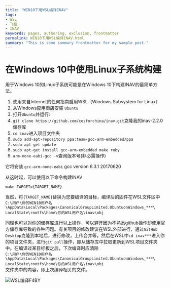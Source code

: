 ```yaml
---
title: "WIN10下用WSL编译INAV"
tags:
- WSL
- 飞控
- INAV
keywords: pages, authoring, exclusion, frontmatter
permalink: WIN10下用WSL编译INAV.html
summary: "This is some summary frontmatter for my sample post."
---
```

# 在Windows 10中使用Linux子系统构建

用于Windows 10的Linux子系统可能是在Windows 10下构建INAV的最简单方法。

1. 使用来自Internet的任何指南启用WSL（Windows Subsystem for Linux）
1. 从Windows应用商店安装 `Ubuntu`
1. 打开`Ubuntu`并运行:
1. `git clone https://github.com/cesforchina/inav.git`克隆我的inav-2.2.0储存库
1. `cd inav`进入项目文件夹
1. `sudo add-apt-repository ppa:team-gcc-arm-embedded/ppa`
1. `sudo apt-get update`
1. `sudo apt-get install gcc-arm-embedded make ruby`
1. `arm-none-eabi-gcc -v`查询版本号(非必需操作)

它将安装 `gcc-arm-none-eabi` gcc version 6.3.1 20170620

从这时起，可以使用以下命令构建INAV

`make TARGET={TARGET_NAME}`

当然，将`{TARGET_NAME}`替换为您要编译的目标，编译后的固件在WSL文件区中  
`C:\用户\你的WIN10用户名\AppData\Local\Packages\CanonicalGroupLimited.UbuntuonWindows_***\
LocalState\rootfs\home\你的WSL用户名\inav\obj`  

同理也可以对你的储存库进行以上操作，可以避开因为不熟悉github操作却使用官方储存库导致的各种问题。有关项目的修改建议在WSL外部进行，通过`GitHub Desktop`克隆到本地后，进行修改，上传合并等，然后在WSL中`cd inav***`进入你的项目文件夹，进行`git pull`操作，即从储存库中拉取更新到WSL项目文件夹中。在编译过某目标板之后，下次编译时应清除  
`C:\用户\你的WIN10用户名\AppData\Local\Packages\CanonicalGroupLimited.UbuntuonWindows_***\
LocalState\rootfs\home\你的WSL用户名\inav\obj`  
文件夹中的内容，即上次编译相关的文件。

![WSL编译F4BY](https://cesforchina.files.wordpress.com/2019/06/wsle7bc96e8af91f4by.png)
